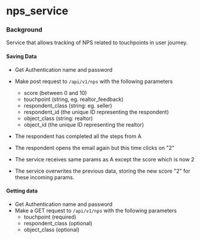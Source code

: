# nps_service

### Background

Service that allows tracking of NPS related to touchpoints in user journey.

#### Saving Data
- Get Authentication name and password
- Make post request to `/api/v1/nps` with the following parameters
  - score (between 0 and 10)
  - touchpoint (string, eg. realtor_feedback)
  - respondent_class (string: eg. seller)
  - respondent_id (the unique ID representing the respondent)
  - object_class (string: realtor)
  - object_id (the unique ID representing the realtor)

- The respondent has completed all the steps from A
- The respondent opens the email again but this time clicks on "2"
- The service receives same params as A except the score which is now 2
- The service overwrites the previous data, storing the new score "2" for these incoming params.

#### Getting data
- Get Authentication name and password
- Make a GET request to `/api/v1/nps` with the following parameters
  - touchpoint (required)
  - respondent_class (optional)
  - object_class (optional)
